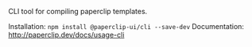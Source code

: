 CLI tool for compiling paperclip templates.

Installation: `npm install @paperclip-ui/cli --save-dev`
Documentation: http://paperclip.dev/docs/usage-cli
